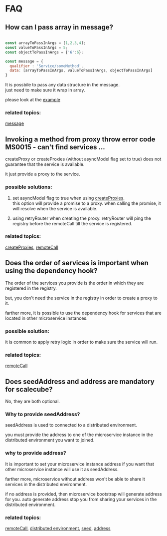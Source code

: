 
# FAQ

## How can I pass array in message?

```javascript

const arrayToPassInArgs = [1,2,3,4];
const valueToPassInArgs = 5;
const objectToPassInArgs = {'6':6};

const message = {
  qualifier : 'Service/someMethod',
  data: [arrayToPassInArgs, valueToPassInArgs, objectToPassInArgs]
}

```

It is possbile to pass any data structure in the message.  
just need to make sure it wrap in array.


please look at the [example](?javascript#passing-array-argument-in-message)

### related topics:

[message](#message)

## Invoking a method from proxy throw error code MS0015 - can't find services ...

createProxy or createProxies (without asyncModel flag set to true) does not guarantee that the service is available.

it just provide a proxy to the service.

### possible solutions:

1. set asyncModel flag to true when using [createProxies](#createproxies).  
this option will provide a promise to a proxy.
when calling the promise, it will resolve when the service is available.

2. using retryRouter when creating the proxy.
retryRouter will ping the registry before the remoteCall till the service is registered.

### related topics:

[createProxies](#createproxies), [remoteCall](#remotecall)

## Does the order of services is important when using the dependency hook?

The order of the services you provide is the order in which they are registered in the registry.

but, you don't need the service in the registry in order to create a proxy to it.

farther more, it is possible to use the dependency hook for services that are located in other microservice instances. 

### possible solution: 

it is common to apply retry logic in order to make sure the service will run.

### related topics:

[remoteCall](#remotecall)


## Does seedAddress and address are mandatory for scalecube?

No, they are both optional.

### Why to provide seedAddress?

seedAddress is used to connected to a distributed environment.

you must provide the address to one of the microservice instance in the distributed environment you want to joined.

### why to provide address?

It is important to set your microservice instance address 
if you want that other microservice instance will use it as seedAddress.

farther more, microservice without address won't be able to share it services in the distributed environment.

if no address is provided, then microservice bootstrap will generate address for you. 
auto generate address stop you from sharing your services in the distributed environment.
### related topics:

[remoteCall](#remotecall), [distributed environment](#distributed-environment), [seed](#seed), [address](#address)
